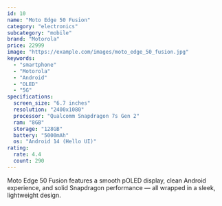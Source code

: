 ```yaml
---
id: 10
name: "Moto Edge 50 Fusion"
category: "electronics"
subcategory: "mobile"
brand: "Motorola"
price: 22999
image: "https://example.com/images/moto_edge_50_fusion.jpg"
keywords:
  - "smartphone"
  - "Motorola"
  - "Android"
  - "OLED"
  - "5G"
specifications:
  screen_size: "6.7 inches"
  resolution: "2400x1080"
  processor: "Qualcomm Snapdragon 7s Gen 2"
  ram: "8GB"
  storage: "128GB"
  battery: "5000mAh"
  os: "Android 14 (Hello UI)"
rating:
  rate: 4.4
  count: 290
---
```


Moto Edge 50 Fusion features a smooth pOLED display, clean Android experience, and solid Snapdragon performance — all wrapped in a sleek, lightweight design.
